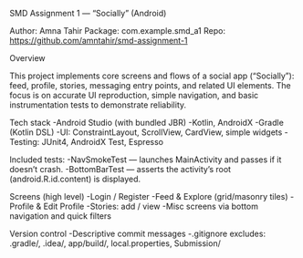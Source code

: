 SMD Assignment 1 — “Socially” (Android)

Author: Amna Tahir 
Package: com.example.smd_a1
Repo: https://github.com/amntahir/smd-assignment-1

Overview

This project implements core screens and flows of a social app (“Socially”): feed, profile, stories, messaging entry points, and related UI elements. The focus is on accurate UI reproduction, simple navigation, and basic instrumentation tests to demonstrate reliability.

Tech stack
-Android Studio (with bundled JBR)
-Kotlin, AndroidX
-Gradle (Kotlin DSL)
-UI: ConstraintLayout, ScrollView, CardView, simple widgets
-Testing: JUnit4, AndroidX Test, Espresso

Included tests:
-NavSmokeTest — launches MainActivity and passes if it doesn’t crash.
-BottomBarTest — asserts the activity’s root (android.R.id.content) is displayed.

Screens (high level)
-Login / Register
-Feed & Explore (grid/masonry tiles)
-Profile & Edit Profile
-Stories: add / view
-Misc screens via bottom navigation and quick filters

Version control
-Descriptive commit messages
-.gitignore excludes: .gradle/, .idea/, app/build/, local.properties, Submission/
